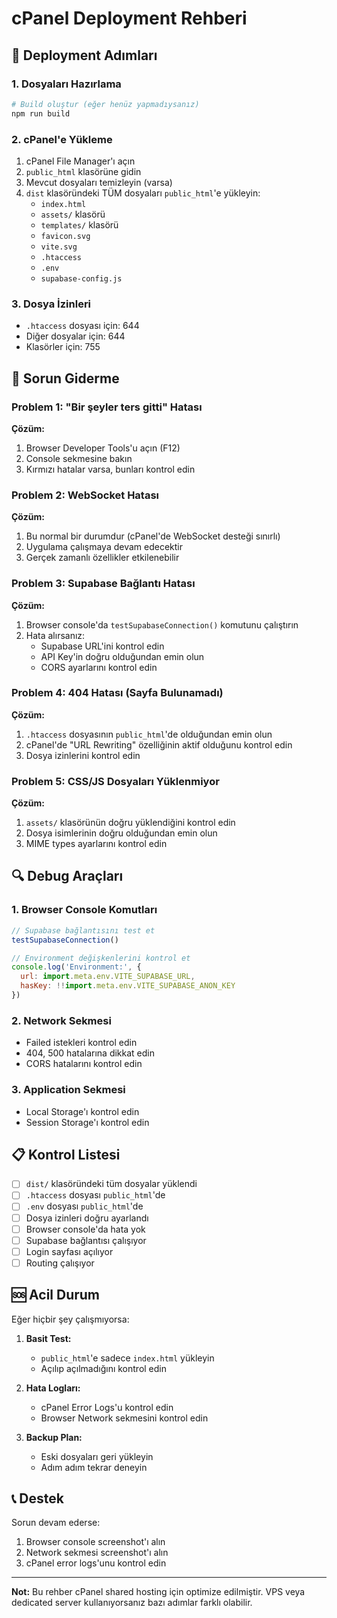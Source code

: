 # cPanel Deployment Rehberi

## 🚀 Deployment Adımları

### 1. Dosyaları Hazırlama
```bash
# Build oluştur (eğer henüz yapmadıysanız)
npm run build
```

### 2. cPanel'e Yükleme
1. cPanel File Manager'ı açın
2. `public_html` klasörüne gidin
3. Mevcut dosyaları temizleyin (varsa)
4. `dist` klasöründeki TÜM dosyaları `public_html`'e yükleyin:
   - `index.html`
   - `assets/` klasörü
   - `templates/` klasörü
   - `favicon.svg`
   - `vite.svg`
   - `.htaccess`
   - `.env`
   - `supabase-config.js`

### 3. Dosya İzinleri
- `.htaccess` dosyası için: 644
- Diğer dosyalar için: 644
- Klasörler için: 755

## 🔧 Sorun Giderme

### Problem 1: "Bir şeyler ters gitti" Hatası
**Çözüm:**
1. Browser Developer Tools'u açın (F12)
2. Console sekmesine bakın
3. Kırmızı hatalar varsa, bunları kontrol edin

### Problem 2: WebSocket Hatası
**Çözüm:**
1. Bu normal bir durumdur (cPanel'de WebSocket desteği sınırlı)
2. Uygulama çalışmaya devam edecektir
3. Gerçek zamanlı özellikler etkilenebilir

### Problem 3: Supabase Bağlantı Hatası
**Çözüm:**
1. Browser console'da `testSupabaseConnection()` komutunu çalıştırın
2. Hata alırsanız:
   - Supabase URL'ini kontrol edin
   - API Key'in doğru olduğundan emin olun
   - CORS ayarlarını kontrol edin

### Problem 4: 404 Hatası (Sayfa Bulunamadı)
**Çözüm:**
1. `.htaccess` dosyasının `public_html`'de olduğundan emin olun
2. cPanel'de "URL Rewriting" özelliğinin aktif olduğunu kontrol edin
3. Dosya izinlerini kontrol edin

### Problem 5: CSS/JS Dosyaları Yüklenmiyor
**Çözüm:**
1. `assets/` klasörünün doğru yüklendiğini kontrol edin
2. Dosya isimlerinin doğru olduğundan emin olun
3. MIME types ayarlarını kontrol edin

## 🔍 Debug Araçları

### 1. Browser Console Komutları
```javascript
// Supabase bağlantısını test et
testSupabaseConnection()

// Environment değişkenlerini kontrol et
console.log('Environment:', {
  url: import.meta.env.VITE_SUPABASE_URL,
  hasKey: !!import.meta.env.VITE_SUPABASE_ANON_KEY
})
```

### 2. Network Sekmesi
- Failed istekleri kontrol edin
- 404, 500 hatalarına dikkat edin
- CORS hatalarını kontrol edin

### 3. Application Sekmesi
- Local Storage'ı kontrol edin
- Session Storage'ı kontrol edin

## 📋 Kontrol Listesi

- [ ] `dist/` klasöründeki tüm dosyalar yüklendi
- [ ] `.htaccess` dosyası `public_html`'de
- [ ] `.env` dosyası `public_html`'de
- [ ] Dosya izinleri doğru ayarlandı
- [ ] Browser console'da hata yok
- [ ] Supabase bağlantısı çalışıyor
- [ ] Login sayfası açılıyor
- [ ] Routing çalışıyor

## 🆘 Acil Durum

Eğer hiçbir şey çalışmıyorsa:

1. **Basit Test:**
   - `public_html`'e sadece `index.html` yükleyin
   - Açılıp açılmadığını kontrol edin

2. **Hata Logları:**
   - cPanel Error Logs'u kontrol edin
   - Browser Network sekmesini kontrol edin

3. **Backup Plan:**
   - Eski dosyaları geri yükleyin
   - Adım adım tekrar deneyin

## 📞 Destek

Sorun devam ederse:
1. Browser console screenshot'ı alın
2. Network sekmesi screenshot'ı alın
3. cPanel error logs'unu kontrol edin

---

**Not:** Bu rehber cPanel shared hosting için optimize edilmiştir. VPS veya dedicated server kullanıyorsanız bazı adımlar farklı olabilir.